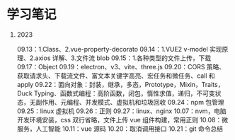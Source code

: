 # 学习笔记

1. 2023

   09.13：1.Class、2.vue-property-decorato
   09.14：1.VUE2 v-model 实现原理、2.axios 详解、3.文件流 blob
   09.15：1.各种类型的文件上传，下载
   09.17：Object
   09.19：electron、v3、vite、three.js
   09.20：CORS 策略、获取请求头、下载流文件、富文本关键字高亮、宏任务和微任务、call 和 apply
   09.22：面向对象：封装，继承，多态，Prototype，Mixin，Traits，Duck Typing、函数式编程：高阶函数，闭包，惰性求值，递归，不可变状态，无副作用、元编程、并发模式、虚拟机和垃圾回收
   09.24：npm 包管理
   09.25：linux 虚拟机
   09.26：正则
   09.27：linux、nginx
   10.07：nvm，电脑开发环境安装，css 双行省略，文件上传 vue 组件构建，常用正则
   10.08：微服务，人工智能
   10.11：vue 源码
   10.20：取消调用接口
   10.21：git 命令总结
